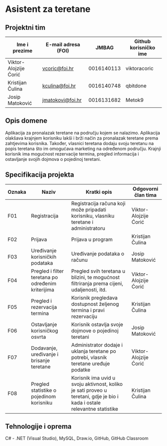 # Asistent za teretane

## Projektni tim

Ime i prezime | E-mail adresa (FOI) | JMBAG | Github korisničko ime
------------  | ------------------- | ----- | ---------------------
Viktor-Alojzije Ćorić | vcoric@foi.hr | 0016140113 | viktoracoric
Kristijan Čulina | kculina@foi.hr | 0016140748 | qbitdone
Josip Matoković | jmatokovi@foi.hr | 0016131682 | Metok9

## Opis domene

Aplikacija za pronalazak teretane na području kojem se nalazimo. Aplikacija olakšava krajnjem korisniku lakši i brži način za pronalazak teretane prema zahtjevima korisnika. Također, vlasnici teretana dodaju svoju teretanu na popis teretana što im omogućava marketing na određenom području. Krajnji korisnik ima mogućnost rezervacije termina, pregled informacija i ostavljanje svojih dojmova o pojedinoj teretani.

## Specifikacija projekta

Oznaka | Naziv | Kratki opis | Odgovorni član tima
------ | ----- | ----------- | -------------------
F01 | Registracija | Registracija računa koji može pripadati korisniku, vlasniku teretane i administratoru | Viktor-Alojzije Ćorić
F02 | Prijava | Prijava u program | Kristijan Čulina
F03 | Uređivanje korisničkih podataka | Uređivanje podataka o računu | Josip Matoković
F04 | Pregled i filter teretana po određenim kriterijima | Pregled svih teretana u blizini, te mogućnost filtriranja prema cijeni, udaljenosti, itd. | Viktor-Alojzije Ćorić
F05 | Pregled i rezervacija termina | Korisnik pregledava dostupnost željenog termina i pravi rezervaciju | Kristijan Čulina
F06 | Ostavljanje korisničkog osvrta | Korisnik ostavlja svoje dojmove o pojedinoj teretani | Josip Matoković
F07 | Dodavanje, uređivanje i brisanje teretane | Administrator dodaje i uklanja teretane po potrebi, vlasnik teretane uređuje podatke | Viktor-Alojzije Ćorić
F08 | Pregled statistike o pojedinom korisniku | Korisnik ima uvid u svoju aktivnost, koliko je sati proveo u teretani, gdje je bio i kada i ostale relevantne statistike | Kristijan Čulina


## Tehnologije i oprema

C# - .NET (Visual Studio), MySQL, Draw.io, GitHub, GitHub Classroom
